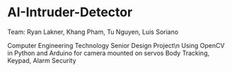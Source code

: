 # AI-Intruder-Detector

Team: Ryan Lakner, Khang Pham, Tu Nguyen, Luis Soriano

Computer Engineering Technology Senior Design Project\n
Using OpenCV in Python and Arduino for camera mounted on servos
Body Tracking, Keypad, Alarm Security
